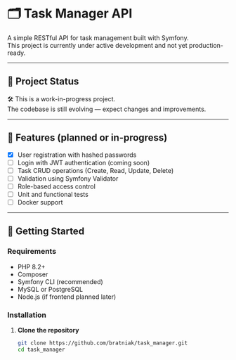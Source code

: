 # 🗂️ Task Manager API

A simple RESTful API for task management built with Symfony.  
This project is currently under active development and not yet production-ready.

---

## 🚧 Project Status

🛠️ This is a work-in-progress project.  
The codebase is still evolving — expect changes and improvements.

---

## 🧠 Features (planned or in-progress)

- [x] User registration with hashed passwords  
- [ ] Login with JWT authentication (coming soon)  
- [ ] Task CRUD operations (Create, Read, Update, Delete)  
- [ ] Validation using Symfony Validator  
- [ ] Role-based access control  
- [ ] Unit and functional tests  
- [ ] Docker support

---

## 🚀 Getting Started

### Requirements

- PHP 8.2+
- Composer
- Symfony CLI (recommended)
- MySQL or PostgreSQL
- Node.js (if frontend planned later)

### Installation

1. **Clone the repository**  
   ```bash
   git clone https://github.com/bratniak/task_manager.git
   cd task_manager
   
